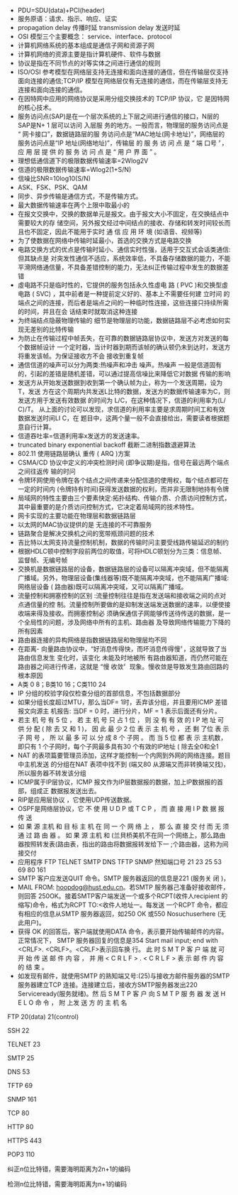 * PDU=SDU(data)+PCI(header)
* 服务原语：请求、指示、响应、证实
* propagation delay 传播时延 transmission delay 发送时延
* OSI 模型三个主要概念： service、interface、protocol
* 计算机网络系统的基本组成是通信子网和资源子网
* 计算机网络的资源主要是指计算机硬件、软件与数据
* 协议是指在不同节点的对等实体之间进行通信的规则
* ISO/OSI 参考模型在网络层支持无连接和面向连接的通信，但在传输层仅支持面向连接的通信;TCP/IP 模型在网络层仅有无连接的通信，而在传输层支持无连接和面向连接的通信。
* 在因特网中应用的网络协议是采用分组交换技术的 TCP/IP 协议，它 是因特网的核心技术。
* 服务访问点(SAP)是在一个层次系统的上下层之间进行通信的接口，N层的SAP是N+ 1 层可以访问 入层服 务的地方。一般而言，物理层的服务访问点是 “ 网卡接口”，数据链路层的服 务访问点是“MAC地址(网卡地址)”，网络层的服务访问点是“IP 地址(网络地址)”，传输层 的 服 务 访 问 点 是 “ 端 口号 〞， 应 用 层 提 供 的 服 务 访 问 点 是 “ 用 户 界 面 ” 。
* 理想低通信道下的极限数据传输速率=2Wlog2V
* 信道的极限数据传输速率=Wlog2(1+S/N)
* 信噪比SNR=10log10(S/N)
* ASK、FSK、PSK、QAM
* 同步、异步传输是通信方式，不是传输方式。
* 最大数据传输速率在两个上限中取最小的
* 在报文交换中，交换的数据单元是报文。由于报文大小不固定，在交换结点中需要较大的存 储空间，另外报文经过中间结点的接收、存储和转发时间较长而且也不固定，因此不能用于实时 通 信 应 用 环 境 (如语音、视频等) 
* 为了使数据在网络中传输时延最小，首选的交换方式是电路交换
* 电路交换方式的优点是传输时延小、通信实时性强，适用于交互式会话类通信:但其缺点是 对突发性通信不适应，系统效率低，不具备存储数据的能力，不能平滑网络通信量，不具备差错控制的能力，无法纠正传输过程中发生的数据差错
* 虛电路不只是临时性的，它提供的服务包括永久性虛电 路 ( PVC )和交换型虛电路 ( SVC) ，其中前者是一种提前定义好的、基本上不需要任何建 立时间 的端点之间的连接，而后者是端点之间的一种临时性连接，这些连接只持续所需的时间，并且在会 话结束时就取消这种连接
* 为终端结点隐蔽物理传输的 细节是物理层的功能，数据链路层不必考虑如何实现无差别的比特传输
* 为防止在传输过程中帧丢失，在可靠的数据链路层协议中，发送方对发送的每个数据帧设计 一个定时器，当计时器到期而该帧的确认顿仍未到达时，发送方将重发该帧。为保证接收方不会 接收到重复帧
* 通信信道的噪声可以分为两类:热噪声和冲击 噪声。热噪声 一般是信道固有的，引起的差错是随机差错，可以通过提高信噪比来降低它对数据 传输的影响
* 发送方从开始发送数据到收到第一个确认帧为止，称为一个发送周期，设为T，发送 方在这个周期内共发送L比特的数据，发送方的数据传输速率为C，则发送方用于发送有效数据 的时间为 L/C，在这种情况下，信道的利用率为(L/ C)/T。 从上面的讨论可以发现，求信道的利用率主要是求周期时间工和有效数据发送时间LI C，在 题目中，这两个量一般不会直接给出，需要读者根据题意自行计算。 
* 信道吞吐率=信道利用率x发送方的发送速率。
* truncated binary exponential backoff 截断二进制指数退避算法
* 802.11 使用链路层确认 重传 ( ARQ )方案
* CSMA/CD 协议中定义的冲突检测时间 (即争议期)是指，信号在最远两个端点之间往返传 输的时问
* 令牌环网使用令牌在各个结点之间传递来分配信道的使用权，每个结点都可在一定的时间内 (令牌持有时间)获得发送数据的权利，而并非无限制地持有令牌
* 局域网的特性主要由三个要素快定:拓扑结构、传输介质、介质访问控制方式，其中最重要的是介质访问控制方式，它决定着局域网的技术特性。
* 网卡实现的主要功能在物理层和数据链路层
* 以太网的MAC协议提供的是 无连接的不可靠服务
* 链路聚合是解决交换机之间的宽带瓶颈问题的技术
* 吉比特以太网支持流量控制机制，数据的传输时问主要受线路传输延迟的制约
* 根据HDLC顿中控制字段前两位的取值，可将HDLC顿划分为三类：信息帧、监督帧、无编号帧
* 交换机是数据链路层的设备，数据链路层的设备可以隔离冲突域，但不能隔离广播域。另外，物理层设备(集线器等)既不能隔离冲突域，也不能隔离广播域:网络层设备 ( 路由器)既可以隔离冲突域，又可以隔离广播域。
* 流量控制和拥塞控制的区别 :流量控制往往是指在发送端和接收端之间的点对点通信量的控 制。流量控制所要做的是抑制发送端发送数据的速率，以便使接收端来得及接收。而拥塞控制必 须确保通信子网能够传送待传送的数据，是一个全局性的问题，涉及网络中所有的主机、路由器 及导致网络传输能力下降的所有因素
* 路由器连接的异构网络是指数据链路层和物理层均不同
* 在距离- 向量路由协议中，“好消息传得快，而坏消息传得慢〞，这就导致了当路由信息发生 变化时，该变化 未能及时地被所 有路由器知道，而仍然可能在路由器之间进行传递，这就是 “慢 收敛〞现象。慢收敛是导致发生路由回路的根本原因
* A类 0 8；B类10 16；C类110 24
* IP 分组的校验字段仅检查分组的首部信息，不包括数据部分
* 如果分组长度超过MTU，那么当DF= 1时，丢弃该分组，并且要用ICMP 差错报文向源主 机报告: 当DF = 0 时，进行分片，MF = 1 表示后面还有分片。
*  若主 机 号 有 5 位 ， 若 主 机 号 只 占 1 位 ， 则 没 有 有 效 的 I P 地 址 可 供 分 配 ( 除 去 又 和 1 )， 因 此 最 少 2 位 表 示 主 机 号 ， 还 剩 了位 表 示 子 网 号 ， 所 以 最 多 可 以 分 成 8 个 子网 。 而 当 5 位 都 表 示 主机数，即只有 1 个子网时，每个子网最多具有30 个有效的IP地址 ( 除去全0和全1
* NAT 的表项篇要管理员添加，这样才能控制一个内网到外网的网络连接。题目中主机发送 的分组在NAT 表项中找不到 (端又80 从源端又而非转换端又找)，所以服务器不转发该分组
* ICMP属于IP层协议，ICMP 报文作为IP层数据报的数据，加上IP数据报的首部，组成正 数据报发送出去。
* RIP是应用层协议 ，它使用UDP传送数据。
* OSPF是网络层协议，它 不 使 用 U D P 或 T C P ， 而 直 接 用 I P 数 据 报 传 送
*  如 果 源 主机 和 目 标 主 机 在 同 一 个 网 络 上 ， 那 么 直 接 交 付 而 无 须 通 过 路 由 器 。 如 果 源 主机 和 (兰貝桥美机不在同一个网络上，那么路由器按照转发表(路由表，指出的路由将数据报转发给下一 ;个路由器，这称为间接交付
* 应用程序 FTP TELNET SMTP DNS TFTP SNMP 然知端口号 21 23 25 53 69 80 161
* SMTP 客户应发送QUIT 命令。SMTP 服务器返回的信息是221 (服务关 闭 )，
* MAIL FROM: <hoopdog@hust.edu.cn>。若SMTP 服务器己准备好接收邮件，则回答 250OK。接着SMTP客户端发送一个或多个RCPT(收件人recipient 的缩写)命令，格式为RCPT TO:<收件人地址一。每发送 一个RCPT 命令，都应有相应的信息从SMTP 服务器返回，如250 OK 或550 Nosuchuserhere (无此用户)。
* 获得 OK 的回答后，客户端就使用DATA 命令，表示要开始传输邮件的内容。正常情况下， SMTP 服务器回复的信息是354 Start mail input; end with \<CRLF>. \<CRLF>。\<CRLF>表示回车换 行。 此 时 S M T P 客 户 端 就 可 开 始 传 送 邮 件 内 容 ， 并 用 < C R L F > . < C R L F > 表 示 邮 件 内 容 的 结 束 。
* 如发现有邮件，就使用SMTP 的熟知端又号:(25)与接收方邮件服务器的SMTP 服务器建立TCP 连接。连接建立后，接收方SMTP服务器发出220 Serviceready(服务就绪)。然 后 S M T P 客 户 向 S M T P 服 务 器 发 送 H E L O 命 令 ， 附 上发 送 方 的 主 机 名 

FTP 20(data) 21(control)

SSH 22

TELNET 23

SMTP 25

DNS 53

TFTP 69

SNMP 161

TCP 80

HTTP 80

HTTPS 443

POP3 110

纠正n位比特错，需要海明距离为2n+1的编码

检测n位比特错，需要海明距离为n+1的编码